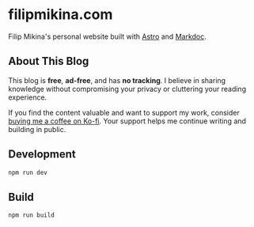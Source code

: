 # filipmikina.com

Filip Mikina's personal website built with [Astro](https://astro.build) and
[Markdoc](https://markdoc.dev).

## About This Blog

This blog is **free**, **ad-free**, and has **no tracking**. I believe in
sharing knowledge without compromising your privacy or cluttering your reading
experience.

If you find the content valuable and want to support my work, consider
[buying me a coffee on Ko-fi](https://ko-fi.com/filipmikina). Your support helps
me continue writing and building in public.

## Development

```bash
npm run dev
```

## Build

```bash
npm run build
```
